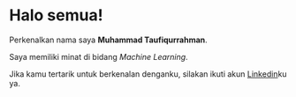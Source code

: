 # Halo semua! 

Perkenalkan nama saya **Muhammad Taufiqurrahman**.<br>

Saya memiliki minat di bidang *Machine Learning*.<br>

Jika kamu tertarik untuk berkenalan denganku, silakan ikuti akun [Linkedin](https://www.linkedin.com/in/muhammad-taufiqurrahman-7167bb220/)ku ya.
